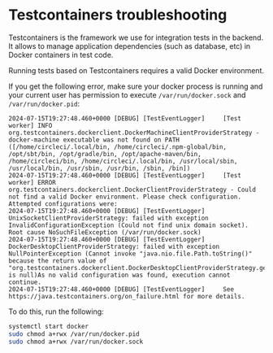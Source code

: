# Testcontainers troubleshooting

Testcontainers is the framework we use for integration tests in the backend.
It allows to manage application dependencies (such as database, etc) in Docker containers in test code.

Running tests based on Testcontainers requires a valid Docker environment.

If you get the following error, make sure your docker process is running and your current user has permission to execute `/var/run/docker.sock` and `/var/run/docker.pid`:

    2024-07-15T19:27:48.460+0000 [DEBUG] [TestEventLogger]     [Test worker] INFO org.testcontainers.dockerclient.DockerMachineClientProviderStrategy - docker-machine executable was not found on PATH ([/home/circleci/.local/bin, /home/circleci/.npm-global/bin, /opt/sbt/bin, /opt/gradle/bin, /opt/apache-maven/bin, /home/circleci/bin, /home/circleci/.local/bin, /usr/local/sbin, /usr/local/bin, /usr/sbin, /usr/bin, /sbin, /bin])
    2024-07-15T19:27:48.460+0000 [DEBUG] [TestEventLogger]     [Test worker] ERROR org.testcontainers.dockerclient.DockerClientProviderStrategy - Could not find a valid Docker environment. Please check configuration. Attempted configurations were:
    2024-07-15T19:27:48.460+0000 [DEBUG] [TestEventLogger]         UnixSocketClientProviderStrategy: failed with exception InvalidConfigurationException (Could not find unix domain socket). Root cause NoSuchFileException (/var/run/docker.sock)
    2024-07-15T19:27:48.460+0000 [DEBUG] [TestEventLogger]         DockerDesktopClientProviderStrategy: failed with exception NullPointerException (Cannot invoke "java.nio.file.Path.toString()" because the return value of "org.testcontainers.dockerclient.DockerDesktopClientProviderStrategy.getSocketPath()" is null)As no valid configuration was found, execution cannot continue.
    2024-07-15T19:27:48.460+0000 [DEBUG] [TestEventLogger]     See https://java.testcontainers.org/on_failure.html for more details.

To do this, run the following:
```bash
systemctl start docker
sudo chmod a+rwx /var/run/docker.pid
sudo chmod a+rwx /var/run/docker.sock
```